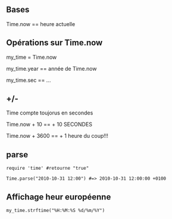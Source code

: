 ## Bases

Time.now == heure actuelle

## Opérations sur Time.now 

my_time = Time.now 

my_time.year == année de Time.now 

my_time.sec == ...


## +/-

Time compte toujorus en secondes

Time.now + 10 == + 10 SECONDES

Time.now + 3600 == + 1 heure du coup!!!

## parse

	require 'time' #retourne "true"

	Time.parse("2010-10-31 12:00") #=> 2010-10-31 12:00:00 +0100

## Affichage heur européenne

	my_time.strftime("%H:%M:%S %d/%m/%Y")